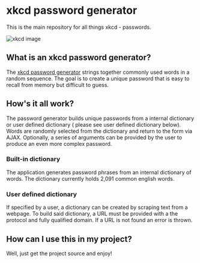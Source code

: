 # xkcd password generator
This is the main repository for all things xkcd - passwords.

![xkcd image](https://raw.githubusercontent.com/harrisonde/xkcd-password-generator/master/images/comic.png "xkcd") 

## What is an xkcd password generator?
The [xkcd password generator](http://xkcd.com/936/) strings together commonly used words in a random sequence. The goal is to create a unique password that is easy to recall from memory but difficult to guess.

## How's it all work?
The password generator builds unique passwords from a internal dictionary or user defined dictionary ( please see user defined dictionary below). Words are randomly selected from the dictionary and return to the form via AJAX. Optionally, a series of arguments can be provided by the user to produce an even more complex password. 

### Built-in dictionary
The application generates password phrases from an internal dictionary of words. The dictionary currently holds 2,091 common english words. 

### User defined dictionary
If specified by a user, a dictionary can be created by scraping text from a webpage. To build said dictionary, a URL must be provided with a the protocol and fully qualified domain. If  a URL is not found an error is thrown.

## How can I use this in my project?
Well, just get the project source and enjoy! 